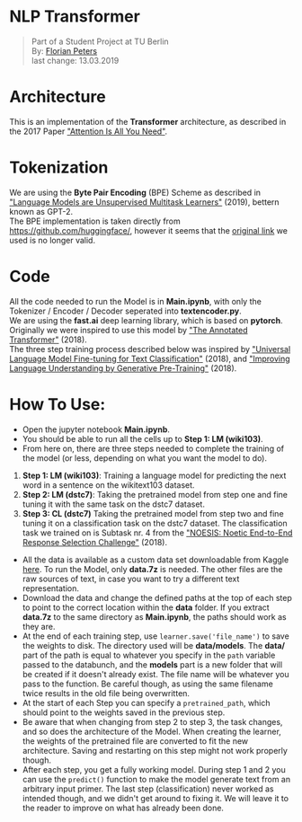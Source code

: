 # NLP Transformer
> Part of a Student Project at TU Berlin  
> By: [Florian Peters](https://github.com/flpeters)  
> last change: 13.03.2019  


# Architecture
This is an implementation of the __Transformer__ architecture, as described in the 2017 Paper ["Attention Is All You Need"](https://arxiv.org/abs/1706.03762).  

# Tokenization
We are using the __Byte Pair Encoding__ (BPE) Scheme as described in ["Language Models are Unsupervised Multitask Learners"](https://cdn.openai.com/better-language-models/language_models_are_unsupervised_multitask_learners.pdf) (2019), bettern known as GPT-2.  
The BPE implementation is taken directly from https://github.com/huggingface/, however it seems that the [original link](https://github.com/huggingface/pytorch-pretrained-BERT/blob/master/pytorch_pretrained_bert/tokenization_gpt2.py) we used is no longer valid.

# Code
All the code needed to run the Model is in __Main.ipynb__, with only the Tokenizer / Encoder / Decoder seperated into __textencoder.py__.  
We are using the __fast.ai__ deep learning library, which is based on __pytorch__.  
Originally we were inspired to use this model by ["The Annotated Transformer"](http://nlp.seas.harvard.edu/2018/04/03/attention.html) (2018).  
The three step training process described below was inspired by ["Universal Language Model Fine-tuning for Text Classification"](https://arxiv.org/abs/1801.06146) (2018), and ["Improving Language Understanding by Generative Pre-Training"](https://s3-us-west-2.amazonaws.com/openai-assets/research-covers/language-unsupervised/language_understanding_paper.pdf) (2018).

# How To Use:

- Open the jupyter notebook __Main.ipynb__.
- You should be able to run all the cells up to __Step 1: LM (wiki103)__.
- From here on, there are three steps needed to complete the training of the model (or less, depending on what you want the model to do).
1. __Step 1: LM (wiki103)__: Training a language model for predicting the next word in a sentence on the wikitext103 dataset.
2. __Step 2: LM (dstc7)__: Taking the pretrained model from step one and fine tuning it with the same task on the dstc7 dataset.
3. __Step 3: CL (dstc7)__  Taking the pretrained model from step two and fine tuning it on a classification task on the dstc7 dataset. The classification task we trained on is Subtask nr. 4 from the ["NOESIS: Noetic End-to-End Response Selection Challenge"](http://workshop.colips.org/dstc7/proposals/Track%201%20Merged%20Challenge%20Extended%20Desscription_v2.pdf) (2018).

- All the data is available as a custom data set downloadable from Kaggle [here](https://www.kaggle.com/flpeters/dstctransformer). 
To run the Model, only __data.7z__ is needed. The other files are the raw sources of text, in case you want to try a different text representation.
- Download the data and change the defined paths at the top of each step to point to the correct location within the __data__ folder. If you extract __data.7z__ to the same directory as __Main.ipynb__, the paths should work as they are.
- At the end of each training step, use `learner.save('file_name')` to save the weights to disk. The directory used will be __data/models__. The __data/__ part of the path is equal to whatever you specify in the `path` variable passed to the databunch, and the __models__ part is a new folder that will be created if it doesn't already exist. The file name will be whatever you pass to the function. Be careful though, as using the same filename twice results in the old file being overwritten.
- At the start of each Step you can specify a `pretrained_path`, which should point to the weights saved in the previous step.
- Be aware that when changing from step 2 to step 3, the task changes, and so does the architecture of the Model. When creating the learner, the weights of the pretrained file are converted to fit the new architecture. Saving and restarting on this step might not work properly though.
- After each step, you get a fully working model. During step 1 and 2 you can use the `predict()` function to make the model generate text from an arbitrary input primer. The last step (classification) never worked as intended though, and we didn't get around to fixing it. We will leave it to the reader to improve on what has already been done.
